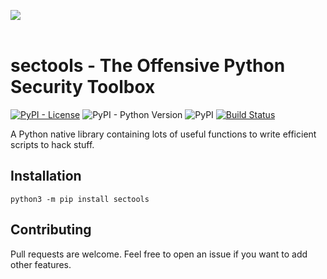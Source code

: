 ![](./.github/banner.png)
</br></br>

# sectools - The Offensive Python Security Toolbox 

[![PyPI - License](https://img.shields.io/pypi/l/sectools?color=gree)](../LICENSE.md)
![PyPI - Python Version](https://img.shields.io/pypi/pyversions/sectools)
![PyPI](https://img.shields.io/pypi/v/sectools)
[![Build Status](https://travis-ci.com/p0dalirius/sectools.svg?branch=main)](https://travis-ci.com/p0dalirius/sectools)

A Python native library containing lots of useful functions to write efficient scripts to hack stuff.

## Installation

```
python3 -m pip install sectools
```

## Contributing

Pull requests are welcome. Feel free to open an issue if you want to add other features.
